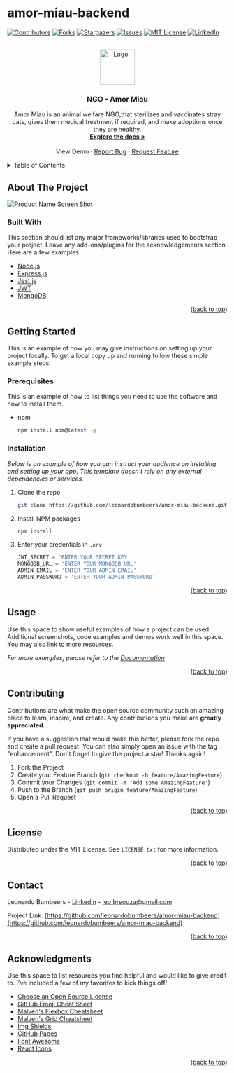 # amor-miau-backend

<div id="top"></div>



<!-- PROJECT SHIELDS -->
<!--
*** I'm using markdown "reference style" links for readability.
*** Reference links are enclosed in brackets [ ] instead of parentheses ( ).
*** See the bottom of this document for the declaration of the reference variables
*** for contributors-url, forks-url, etc. This is an optional, concise syntax you may use.
*** https://www.markdownguide.org/basic-syntax/#reference-style-links
-->
[![Contributors][contributors-shield]][contributors-url]
[![Forks][forks-shield]][forks-url]
[![Stargazers][stars-shield]][stars-url]
[![Issues][issues-shield]][issues-url]
[![MIT License][license-shield]][license-url]
[![LinkedIn][linkedin-shield]][linkedin-url]



<!-- PROJECT LOGO -->
<br />
<div align="center">
  <a href="https://instagram.fcgh10-1.fna.fbcdn.net/v/t51.2885-19/273861623_103365732231488_4315510342268732084_n.jpg?stp=dst-jpg_s150x150&_nc_ht=instagram.fcgh10-1.fna.fbcdn.net&_nc_cat=108&_nc_ohc=a58TjUg0DKcAX_ZADgY&edm=ABfd0MgBAAAA&ccb=7-4&oh=00_AT-dUxYWbhEYPqZpfc3D4KVIsYHLQYJTdn2t1iL7RMFGFQ&oe=622F787F&_nc_sid=7bff83">
    <img src="https://instagram.fcgh10-1.fna.fbcdn.net/v/t51.2885-19/273861623_103365732231488_4315510342268732084_n.jpg?stp=dst-jpg_s150x150&_nc_ht=instagram.fcgh10-1.fna.fbcdn.net&_nc_cat=108&_nc_ohc=a58TjUg0DKcAX_ZADgY&edm=ABfd0MgBAAAA&ccb=7-4&oh=00_AT-dUxYWbhEYPqZpfc3D4KVIsYHLQYJTdn2t1iL7RMFGFQ&oe=622F787F&_nc_sid=7bff83" alt="Logo" width="80" height="80">
  </a>

  <h3 align="center">NGO - Amor Miau</h3>

  <p align="center">
    Amor Miau is an animal welfare NGO,that sterilizes and vaccinates stray cats,
    gives them medical treatment if required, and make adoptions once they are healthy.
    <br />
    <a href="#"><strong>Explore the docs »</strong></a>
    <br />
    <br />
    <a href"#">View Demo</a>
    ·
    <a href="https://github.com/leonardobumbeers/amor-miau-backend/issues">Report Bug</a>
    ·
    <a href="https://github.com/leonardobumbeers/amor-miau-backend/issues">Request Feature</a>
  </p>
</div>



<!-- TABLE OF CONTENTS -->
<details>
  <summary>Table of Contents</summary>
  <ol>
    <li>
      <a href="#about-the-project">About The Project</a>
      <ul>
        <li><a href="#built-with">Built With</a></li>
      </ul>
    </li>
    <li>
      <a href="#getting-started">Getting Started</a>
      <ul>
        <li><a href="#prerequisites">Prerequisites</a></li>
        <li><a href="#installation">Installation</a></li>
      </ul>
    </li>
    <li><a href="#usage">Usage</a></li>
    <li><a href="#roadmap">Roadmap</a></li>
    <li><a href="#contributing">Contributing</a></li>
    <li><a href="#license">License</a></li>
    <li><a href="#contact">Contact</a></li>
    <li><a href="#acknowledgments">Acknowledgments</a></li>
  </ol>
</details>



<!-- ABOUT THE PROJECT -->
## About The Project

[![Product Name Screen Shot][product-screenshot]](https://example.com)
<!--
There are many great README templates available on GitHub; however, I didn't find one that really suited my needs so I created this enhanced one. I want to create a README template so amazing that it'll be the last one you ever need -- I think this is it.

Here's why:
* Your time should be focused on creating something amazing. A project that solves a problem and helps others
* You shouldn't be doing the same tasks over and over like creating a README from scratch
* You should implement DRY principles to the rest of your life :smile:

Of course, no one template will serve all projects since your needs may be different. So I'll be adding more in the near future. You may also suggest changes by forking this repo and creating a pull request or opening an issue. Thanks to all the people have contributed to expanding this template!

Use the `BLANK_README.md` to get started.

<p align="right">(<a href="#top">back to top</a>)</p>
-->


### Built With

This section should list any major frameworks/libraries used to bootstrap your project. Leave any add-ons/plugins for the acknowledgements section. Here are a few examples.

* [Node.js](https://nodejs.org/)
* [Express.js](https://expressjs.com/)
* [Jest.js](https://jestjs.io/)
* [JWT](https://jwt.io/)
* [MongoDB](https://www.mongodb.com/)


<p align="right">(<a href="#top">back to top</a>)</p>



<!-- GETTING STARTED -->
## Getting Started

This is an example of how you may give instructions on setting up your project locally.
To get a local copy up and running follow these simple example steps.

### Prerequisites

This is an example of how to list things you need to use the software and how to install them.
* npm
  ```sh
  npm install npm@latest -g
  ```

### Installation

_Below is an example of how you can instruct your audience on installing and setting up your app. This template doesn't rely on any external dependencies or services._


1. Clone the repo
   ```sh
   git clone https://github.com/leonardobumbeers/amor-miau-backend.git
   ```
2. Install NPM packages
   ```sh
   npm install
   ```
3. Enter your credentials in `.env`
   ```js
   JWT_SECRET = 'ENTER YOUR SECRET KEY'
   MONGODB_URL = 'ENTER YOUR MONGODB URL'
   ADMIN_EMAIL = 'ENTER YOUR ADMIN EMAIL'
   ADMIN_PASSWORD = 'ENTER YOUR ADMIN PASSWORD'
   ```


<p align="right">(<a href="#top">back to top</a>)</p>



<!-- USAGE EXAMPLES -->
## Usage

Use this space to show useful examples of how a project can be used. Additional screenshots, code examples and demos work well in this space. You may also link to more resources.

_For more examples, please refer to the [Documentation](https://example.com)_

<p align="right">(<a href="#top">back to top</a>)</p>





<!-- CONTRIBUTING -->
## Contributing

Contributions are what make the open source community such an amazing place to learn, inspire, and create. Any contributions you make are **greatly appreciated**.

If you have a suggestion that would make this better, please fork the repo and create a pull request. You can also simply open an issue with the tag "enhancement".
Don't forget to give the project a star! Thanks again!

1. Fork the Project
2. Create your Feature Branch (`git checkout -b feature/AmazingFeature`)
3. Commit your Changes (`git commit -m 'Add some AmazingFeature'`)
4. Push to the Branch (`git push origin feature/AmazingFeature`)
5. Open a Pull Request

<p align="right">(<a href="#top">back to top</a>)</p>



<!-- LICENSE -->
## License

Distributed under the MIT License. See `LICENSE.txt` for more information.

<p align="right">(<a href="#top">back to top</a>)</p>



<!-- CONTACT -->
## Contact

Leonardo Bumbeers - [Linkedin](https://br.linkedin.com/in/leonardo-bumbeers-16262911b) - leo.brsouza@gmail.com

Project Link: [https://github.com/leonardobumbeers/amor-miau-backend](https://github.com/leonardobumbeers/amor-miau-backend)

<p align="right">(<a href="#top">back to top</a>)</p>



<!-- ACKNOWLEDGMENTS -->
## Acknowledgments

Use this space to list resources you find helpful and would like to give credit to. I've included a few of my favorites to kick things off!

* [Choose an Open Source License](https://choosealicense.com)
* [GitHub Emoji Cheat Sheet](https://www.webpagefx.com/tools/emoji-cheat-sheet)
* [Malven's Flexbox Cheatsheet](https://flexbox.malven.co/)
* [Malven's Grid Cheatsheet](https://grid.malven.co/)
* [Img Shields](https://shields.io)
* [GitHub Pages](https://pages.github.com)
* [Font Awesome](https://fontawesome.com)
* [React Icons](https://react-icons.github.io/react-icons/search)

<p align="right">(<a href="#top">back to top</a>)</p>



<!-- MARKDOWN LINKS & IMAGES -->
<!-- https://www.markdownguide.org/basic-syntax/#reference-style-links -->
[contributors-shield]: https://img.shields.io/github/contributors/othneildrew/Best-README-Template.svg?style=for-the-badge
[contributors-url]: https://github.com/leonardobumbeers/amor-miau-backend/graphs/contributors
[forks-shield]: https://img.shields.io/github/forks/othneildrew/Best-README-Template.svg?style=for-the-badge
[forks-url]: https://github.com/leonardobumbeers/amor-miau-backend/network/members
[stars-shield]: https://img.shields.io/github/stars/othneildrew/Best-README-Template.svg?style=for-the-badge
[stars-url]: https://github.com/leonardobumbeers/amor-miau-backend/stargazers
[issues-shield]: https://img.shields.io/github/issues/othneildrew/Best-README-Template.svg?style=for-the-badge
[issues-url]: https://github.com/leonardobumbeers/amor-miau-backend/issues
[license-shield]: https://img.shields.io/github/license/othneildrew/Best-README-Template.svg?style=for-the-badge
[license-url]: #/blob/master/LICENSE.txt
[linkedin-shield]: https://img.shields.io/badge/-LinkedIn-black.svg?style=for-the-badge&logo=linkedin&colorB=555
[linkedin-url]: https://br.linkedin.com/in/leonardo-bumbeers-16262911b
[product-screenshot]: https://cdn-icons-png.flaticon.com/512/627/627558.png?w=826
